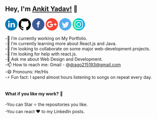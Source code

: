 ## Hey, I'm [Ankit Yadav!](https://drago215193.github.io/) 👋

<a href="https://www.linkedin.com/in/ankit-yadav-1682b01bb/"><img src="https://github.com/Drago215193/Drago215193/blob/main/logos/linkedin.png" target="_blank" width="40" /></a>
<a href="https://github.com/Drago215193"><img src="https://github.com/Drago215193/Drago215193/blob/main/logos/github-logo.png" width="40" target="_blank"/></a>
<a href="https://www.facebook.com/profile.php?id=100008059756038/"><img src="https://github.com/Drago215193/Drago215193/blob/main/logos/facebook.png" target="_blank" width="40" /></a>
<a href="mailto:ankityadav215193@gmail.com"><img src="https://github.com/Drago215193/Drago215193/blob/main/logos/google-plus.png" target="_blank" width="40" /></a>
<a href="https://twitter.com/Drago215193/"><img src="https://github.com/Drago215193/Drago215193/blob/main/logos/twitter.png" target="_blank" width="40" /></a>
<a href="https://www.instagram.com/__a_n_k_i_t_._/"><img src="https://github.com/Drago215193/Drago215193/blob/main/logos/instagram.png" target="_blank" width="40" /></a>

-🔭 I’m currently working on My Portfolio.<br>
-🌱 I’m currently learning more about React.js and Java.<br>
-👯 I’m looking to collaborate on some major web-development projects.<br>
-🤔 I’m looking for help with react.js.<br>
-💬 Ask me about Web Design and Development.<br>
-📫 How to reach me: Gmail - @drago215193@gmail.com <br>
-😄 Pronouns: He/His <br>
-⚡ Fun fact: I spend almost hours listening to songs on repeat every day. <br><br>

<strong><strong>What if you like my work?</strong></strong> 🤩<br><br>
-You can Star ⭐ the repositories you like.<br>
-You can react ❤️ to my LinkedIn posts.<br>
